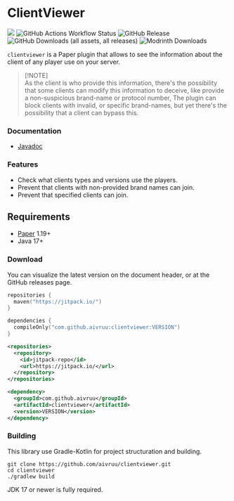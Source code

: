 # ClientViewer
[![](https://jitpack.io/v/aivruu/clientviewer.svg)](https://jitpack.io/#aivruu/clientviewer)
![GitHub Actions Workflow Status](https://img.shields.io/github/actions/workflow/status/aivruu/clientviewer/build)
![GitHub Release](https://img.shields.io/github/v/release/aivruu/clientviewer)
![GitHub Downloads (all assets, all releases)](https://img.shields.io/github/downloads/aivruu/clientviewer/total)
![Modrinth Downloads](https://img.shields.io/modrinth/dt/clientviewer)

`clientviewer` is a Paper plugin that allows to see the information about the client of any player use on your server.

> [!NOTE]\
> As the client is who provide this information, there's the possibility that some clients can modify this
> information to deceive, like provide a non-suspicious brand-name or protocol number, The plugin can block clients with
> invalid, or specific brand-names, but yet there's the possibility that a client can bypass this.

### Documentation
- [Javadoc](https://jitpack.io/com/github/aivruu/clientviewer/latest/javadoc/)

### Features
- Check what clients types and versions use the players.
- Prevent that clients with non-provided brand names can join.
- Prevent that specified clients can join.

## Requirements
- [Paper](https://papermc.io/downloads/paper) 1.19+
- Java 17+

### Download
You can visualize the latest version on the document header, or at the GitHub releases page.
```kotlin
repositories {
  maven("https://jitpack.io/")
}

dependencies {
  compileOnly("com.github.aivruu:clientviewer:VERSION")
}
```

```xml
<repositories>
  <repository>
    <id>jitpack-repo</id>
    <url>https://jitpack.io/</url>
  </repository>
</repositories>

<dependency>
  <groupId>com.github.aivruu</groupId>
  <artifactId>clientviewer</artifactId>
  <version>VERSION</version>
</dependency>
```

### Building
This library use Gradle-Kotlin for project structuration and building.
```
git clone https://github.com/aivruu/clientviewer.git
cd clientviewer
./gradlew build
```

JDK 17 or newer is fully required.
